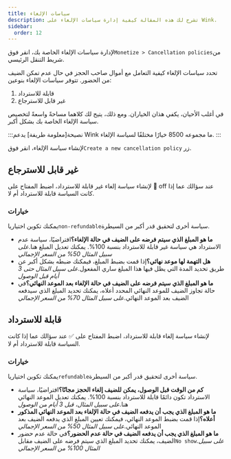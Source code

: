 ```yaml
---
title: سياسات الإلغاء
description: تشرح لك هذه المقالة كيفية إدارة سياسات الإلغاء على Wink.
sidebar:
  order: 12
---
```

لإدارة سياسات الإلغاء الخاصة بك، انقر فوق`Monetize > Cancellation policies`من شريط التنقل الرئيسي.

تحدد سياسات الإلغاء كيفية التعامل مع أموال صاحب الحجز في حال عدم تمكن الضيف من الحضور. تتوفر سياسات الإلغاء بنوعين:

1. قابلة للاسترداد
2. غير قابل للاسترجاع

في أغلب الأحيان، يكفي هذان الخياران. ومع ذلك، يتيح لك كلاهما مساحةً واسعةً لتخصيص سياسة الإلغاء الخاصة بك بشكل أكبر.

:::نصيحة\[معلومة طريفة]
يدعم Wink ما مجموعه 8500 خيارًا مختلفًا لسياسة الإلغاء.
:::

لإنشاء سياسة الإلغاء، انقر فوق`Create a new cancellation policy` زر.

## غير قابل للاسترجاع

لإنشاء سياسة إلغاء غير قابلة للاسترداد، اضبط المفتاح على 🛑 off عند سؤالك عما إذا كانت السياسة قابلة للاسترداد أم لا.

### خيارات

يمكنك تكوين اختياريا`non-refundable`سياسة أخرى لتحقيق قدر أكبر من السيطرة.

* **ما هو المبلغ الذي سيتم فرضه على الضيف في حالة الإلغاء؟**&#x627;فتراضيًا، سياسة عدم الاسترداد هي سياسة غير قابلة للاسترداد بنسبة 100%. يمكنك تعديل المبلغ هنا.*على سبيل المثال 50% من السعر الإجمالي*
* **هل التهمة لها موعد نهائي؟**&#x625;ذا قمت بضبط المبلغ، فيمكنك ضبطه بشكل أكبر عن طريق تحديد المدة التي يظل فيها هذا المبلغ ساري المفعول.*على سبيل المثال حتى 3 أيام قبل الوصول*
* **ما هو المبلغ الذي سيتم فرضه على الضيف في حالة الإلغاء بعد الموعد النهائي؟**&#x641;ي حالة تجاوز الضيف للموعد النهائي المحدد أعلاه، يمكنك تحديد المبلغ الذي سيدفعه الضيف بعد الموعد النهائي.*على سبيل المثال 70% من السعر الإجمالي*

## قابلة للاسترداد

لإنشاء سياسة إلغاء قابلة للاسترداد، اضبط المفتاح على ✅ عند سؤالك عما إذا كانت السياسة قابلة للاسترداد أم لا.

### خيارات

يمكنك تكوين اختياريا`refundable`سياسة أخرى لتحقيق قدر أكبر من السيطرة.

* **كم من الوقت قبل الوصول، يمكن للضيف إلغاء الحجز مجانًا؟**&#x627;فتراضيًا، سياسة الاسترداد تكون دائمًا قابلة للاسترداد بنسبة 100%. يمكنك تعديل الموعد النهائي هنا.*على سبيل المثال، قبل 3 أيام من الوصول*
* **ما هو المبلغ الذي يجب أن يدفعه الضيف في حالة الإلغاء بعد الموعد النهائي المذكور أعلاه؟**&#x625;ذا قمت بضبط الموعد النهائي، فيمكنك تعيين المبلغ الذي يدفعه الضيف بعد الموعد النهائي.*على سبيل المثال 50% من السعر الإجمالي*
* **ما هو المبلغ الذي يجب أن يدفعه الضيف في حالة عدم الحضور؟**&#x641;ي حالة عدم حضور الضيف، يمكنك تحديد المبلغ الذي سيتم فرضه على الضيف مقابل`No show`.*على سبيل المثال 100% من السعر الإجمالي*

